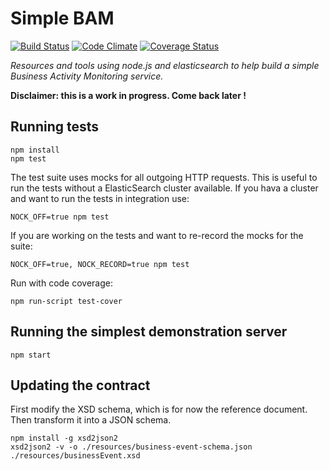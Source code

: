 # Simple BAM

[![Build Status](https://travis-ci.org/MGDIS/simple-bam.svg?branch=master)](https://travis-ci.org/MGDIS/simple-bam)
[![Code Climate](https://codeclimate.com/github/MGDIS/simple-bam/badges/gpa.svg)](https://codeclimate.com/github/MGDIS/simple-bam)
[![Coverage Status](https://coveralls.io/repos/MGDIS/simple-bam/badge.png)](https://coveralls.io/r/MGDIS/simple-bam)

*Resources and tools using node.js and elasticsearch to help build a simple Business Activity Monitoring service.*

**Disclaimer: this is a work in progress. Come back later !**

## Running tests

    npm install
    npm test

The test suite uses mocks for all outgoing HTTP requests.
This is useful to run the tests without a ElasticSearch cluster available.
If you hava a cluster and want to run the tests in integration use:

    NOCK_OFF=true npm test

If you are working on the tests and want to re-record the mocks for the suite:

    NOCK_OFF=true, NOCK_RECORD=true npm test

Run with code coverage:

    npm run-script test-cover

## Running the simplest demonstration server

    npm start

## Updating the contract

First modify the XSD schema, which is for now the reference document. Then transform it into a JSON schema.

    npm install -g xsd2json2
    xsd2json2 -v -o ./resources/business-event-schema.json ./resources/businessEvent.xsd

